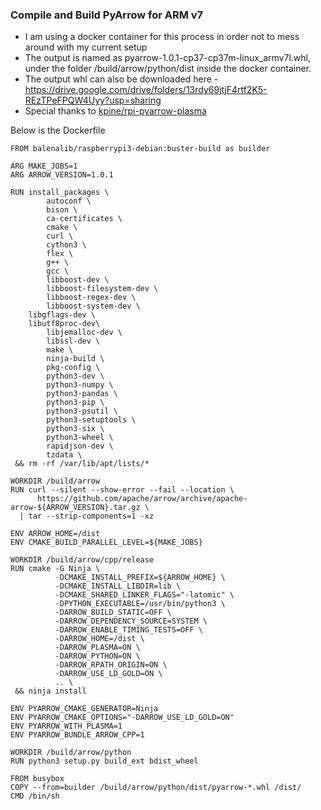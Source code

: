### Compile and Build PyArrow for ARM v7

- I am using a docker container for this process in order not to mess around with my current setup
- The output is named as pyarrow-1.0.1-cp37-cp37m-linux_armv7l.whl, under the folder /build/arrow/python/dist inside the docker container.
- The output whl can also be downloaded here - https://drive.google.com/drive/folders/13rdy69jtjF4rtf2K5-REzTPeFPQW4Uyy?usp=sharing
- Special thanks to [kpine/rpi-pyarrow-plasma](https://github.com/kpine/rpi-pyarrow-plasma)

Below is the Dockerfile

```
FROM balenalib/raspberrypi3-debian:buster-build as builder

ARG MAKE_JOBS=1
ARG ARROW_VERSION=1.0.1

RUN install_packages \
        autoconf \
        bison \
        ca-certificates \
        cmake \
        curl \
        cython3 \
        flex \
        g++ \
        gcc \
        libboost-dev \
        libboost-filesystem-dev \
        libboost-regex-dev \
        libboost-system-dev \
	libgflags-dev \
	libutf8proc-dev\
        libjemalloc-dev \
        libssl-dev \
        make \
        ninja-build \
        pkg-config \
        python3-dev \
        python3-numpy \
        python3-pandas \
        python3-pip \
        python3-psutil \
        python3-setuptools \
        python3-six \
        python3-wheel \
        rapidjson-dev \
        tzdata \
 && rm -rf /var/lib/apt/lists/*

WORKDIR /build/arrow
RUN curl --silent --show-error --fail --location \
      https://github.com/apache/arrow/archive/apache-arrow-${ARROW_VERSION}.tar.gz \
  | tar --strip-components=1 -xz

ENV ARROW_HOME=/dist
ENV CMAKE_BUILD_PARALLEL_LEVEL=${MAKE_JOBS}

WORKDIR /build/arrow/cpp/release
RUN cmake -G Ninja \
          -DCMAKE_INSTALL_PREFIX=${ARROW_HOME} \
          -DCMAKE_INSTALL_LIBDIR=lib \
          -DCMAKE_SHARED_LINKER_FLAGS="-latomic" \
          -DPYTHON_EXECUTABLE=/usr/bin/python3 \
          -DARROW_BUILD_STATIC=OFF \
          -DARROW_DEPENDENCY_SOURCE=SYSTEM \
          -DARROW_ENABLE_TIMING_TESTS=OFF \
          -DARROW_HOME=/dist \
          -DARROW_PLASMA=ON \
          -DARROW_PYTHON=ON \
          -DARROW_RPATH_ORIGIN=ON \
          -DARROW_USE_LD_GOLD=ON \
          .. \
 && ninja install

ENV PYARROW_CMAKE_GENERATOR=Ninja
ENV PYARROW_CMAKE_OPTIONS="-DARROW_USE_LD_GOLD=ON"
ENV PYARROW_WITH_PLASMA=1
ENV PYARROW_BUNDLE_ARROW_CPP=1

WORKDIR /build/arrow/python
RUN python3 setup.py build_ext bdist_wheel

FROM busybox
COPY --from=builder /build/arrow/python/dist/pyarrow-*.whl /dist/
CMD /bin/sh
```





